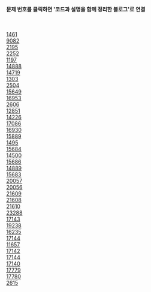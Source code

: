 
<h4>문제 번호를 클릭하면 '코드과 설명을 함께 정리한 블로그'로 연결</h4>
</br>

[1461](https://blog.naver.com/PostView.naver?blogId=nybi123&logNo=222691460870&categoryNo=27&parentCategoryNo=0&viewDate=&currentPage=10&postListTopCurrentPage=1&from=postList)
<br/> [9082](https://blog.naver.com/PostView.naver?blogId=nybi123&logNo=222691694557&categoryNo=27&parentCategoryNo=0&viewDate=&currentPage=10&postListTopCurrentPage=1&from=postList) <br/> [2195](https://blog.naver.com/PostView.naver?blogId=nybi123&logNo=222692417746&categoryNo=27&parentCategoryNo=0&viewDate=&currentPage=10&postListTopCurrentPage=1&from=postList) <br/> [2252](https://blog.naver.com/PostView.naver?blogId=nybi123&logNo=222694603332&categoryNo=27&parentCategoryNo=0&viewDate=&currentPage=9&postListTopCurrentPage=1&from=postList) <br/> [1197](https://blog.naver.com/PostView.naver?blogId=nybi123&logNo=222694686963&categoryNo=27&parentCategoryNo=0&viewDate=&currentPage=9&postListTopCurrentPage=1&from=postList) <br/> [14888](https://blog.naver.com/PostView.naver?blogId=nybi123&logNo=222697414796&categoryNo=27&parentCategoryNo=0&viewDate=&currentPage=8&postListTopCurrentPage=1&from=postList) <br/> [14719](https://blog.naver.com/PostView.naver?blogId=nybi123&logNo=222697883415&categoryNo=27&parentCategoryNo=0&viewDate=&currentPage=8&postListTopCurrentPage=1&from=postList) <br/> [1303](https://blog.naver.com/PostView.naver?blogId=nybi123&logNo=222698019141&categoryNo=27&parentCategoryNo=0&viewDate=&currentPage=8&postListTopCurrentPage=1&from=postList) <br/> [2504](https://blog.naver.com/PostView.naver?blogId=nybi123&logNo=222698704230&categoryNo=27&parentCategoryNo=0&viewDate=&currentPage=8&postListTopCurrentPage=1&from=postList) <br/> [15649](https://blog.naver.com/PostView.naver?blogId=nybi123&logNo=222698917921&categoryNo=27&parentCategoryNo=0&viewDate=&currentPage=8&postListTopCurrentPage=1&from=postList)
<br/>[16953](https://blog.naver.com/PostView.naver?blogId=nybi123&logNo=222698982864&categoryNo=27&parentCategoryNo=0&viewDate=&currentPage=4&postListTopCurrentPage=&from=postList) <br/>[2606](https://blog.naver.com/PostView.naver?blogId=nybi123&logNo=222699020186&categoryNo=27&parentCategoryNo=0&viewDate=&currentPage=4&postListTopCurrentPage=&from=postList) <br/>[12851](https://blog.naver.com/PostView.naver?blogId=nybi123&logNo=222699477535&categoryNo=27&parentCategoryNo=0&viewDate=&currentPage=4&postListTopCurrentPage=&from=postList) <br/>[14226](https://blog.naver.com/PostView.naver?blogId=nybi123&logNo=222699679728&categoryNo=27&parentCategoryNo=0&viewDate=&currentPage=4&postListTopCurrentPage=&from=postList) <br/>[17086](https://blog.naver.com/PostView.naver?blogId=nybi123&logNo=222701023900&categoryNo=27&parentCategoryNo=0&viewDate=&currentPage=4&postListTopCurrentPage=&from=postList) <br/>[16930](https://blog.naver.com/PostView.naver?blogId=nybi123&logNo=222703174725&categoryNo=27&parentCategoryNo=0&viewDate=&currentPage=3&postListTopCurrentPage=&from=postList) <br/>[15889](https://blog.naver.com/PostView.naver?blogId=nybi123&logNo=222704278647&categoryNo=27&parentCategoryNo=0&viewDate=&currentPage=3&postListTopCurrentPage=&from=postList) <br/>[1495](https://blog.naver.com/PostView.naver?blogId=nybi123&logNo=222705230317&categoryNo=27&parentCategoryNo=0&viewDate=&currentPage=3&postListTopCurrentPage=&from=postList) <br/>[15684](https://blog.naver.com/PostView.naver?blogId=nybi123&logNo=222705539764&categoryNo=27&parentCategoryNo=0&viewDate=&currentPage=3&postListTopCurrentPage=&from=postList) <br/>[14500](https://blog.naver.com/PostView.naver?blogId=nybi123&logNo=222705646867&categoryNo=27&parentCategoryNo=0&viewDate=&currentPage=3&postListTopCurrentPage=&from=postList) <br/>[15686](https://blog.naver.com/PostView.naver?blogId=nybi123&logNo=222705991718&categoryNo=27&parentCategoryNo=0&viewDate=&currentPage=3&postListTopCurrentPage=&from=postList) <br/>[14889](https://blog.naver.com/PostView.naver?blogId=nybi123&logNo=222706104472&categoryNo=27&parentCategoryNo=0&viewDate=&currentPage=3&postListTopCurrentPage=&from=postList) <br/>[15683](https://blog.naver.com/PostView.naver?blogId=nybi123&logNo=222706270016&categoryNo=27&parentCategoryNo=0&viewDate=&currentPage=3&postListTopCurrentPage=&from=postList) <br/>[20057](https://blog.naver.com/PostView.naver?blogId=nybi123&logNo=222706687148&categoryNo=27&parentCategoryNo=0&viewDate=&currentPage=3&postListTopCurrentPage=&from=postList)
<br/>[20056](https://blog.naver.com/PostView.naver?blogId=nybi123&logNo=222707065637&categoryNo=27&parentCategoryNo=0&viewDate=&currentPage=2&postListTopCurrentPage=&from=postList) <br/>[21609](https://blog.naver.com/PostView.naver?blogId=nybi123&logNo=222712424369&categoryNo=27&parentCategoryNo=0&viewDate=&currentPage=2&postListTopCurrentPage=1&from=postList) <br/>[21608](https://blog.naver.com/PostView.naver?blogId=nybi123&logNo=222712493373&categoryNo=27&parentCategoryNo=0&viewDate=&currentPage=2&postListTopCurrentPage=1&from=postList) <br/>[21610](https://blog.naver.com/PostView.naver?blogId=nybi123&logNo=222712704609&categoryNo=27&parentCategoryNo=0&viewDate=&currentPage=2&postListTopCurrentPage=1&from=postList) <br/>[23288](https://blog.naver.com/PostView.naver?blogId=nybi123&logNo=222713503525&categoryNo=27&parentCategoryNo=0&viewDate=&currentPage=2&postListTopCurrentPage=1&from=postList) <br/>[17143](https://blog.naver.com/PostView.naver?blogId=nybi123&logNo=222714437618&categoryNo=27&parentCategoryNo=0&viewDate=&currentPage=1&postListTopCurrentPage=1&from=postList) <br/>[19238](https://blog.naver.com/PostView.naver?blogId=nybi123&logNo=222714703021&categoryNo=27&parentCategoryNo=0&viewDate=&currentPage=1&postListTopCurrentPage=1&from=postList) <br/>[16235](https://blog.naver.com/PostView.naver?blogId=nybi123&logNo=222715885783&categoryNo=27&parentCategoryNo=0&viewDate=&currentPage=1&postListTopCurrentPage=1&from=postList) <br/>[17144](https://blog.naver.com/PostView.naver?blogId=nybi123&logNo=222716615027&categoryNo=27&parentCategoryNo=0&viewDate=&currentPage=1&postListTopCurrentPage=1&from=postList) <br/>[11657](https://blog.naver.com/PostView.naver?blogId=nybi123&logNo=222739811417&categoryNo=27&parentCategoryNo=0&viewDate=&currentPage=1&postListTopCurrentPage=1&from=postList) <br/>[17142](https://blog.naver.com/PostView.naver?blogId=nybi123&logNo=222758211503&categoryNo=27&parentCategoryNo=0&viewDate=&currentPage=1&postListTopCurrentPage=1&from=postList) <br/>[17144](https://blog.naver.com/PostView.naver?blogId=nybi123&logNo=222759165451&categoryNo=27&parentCategoryNo=0&viewDate=&currentPage=1&postListTopCurrentPage=1&from=postList)
<br/>[17140](https://blog.naver.com/nybi123/222764555036) 
<br/>[17779](https://blog.naver.com/nybi123/222765957251)
<br/>[17780](https://blog.naver.com/nybi123/222767678928)
<br/>[2615](https://blog.naver.com/nybi123/222767784054)
